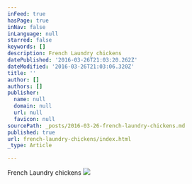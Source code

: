 ```yaml
---
inFeed: true
hasPage: true
inNav: false
inLanguage: null
starred: false
keywords: []
description: French Laundry chickens
datePublished: '2016-03-26T21:03:20.262Z'
dateModified: '2016-03-26T21:03:06.320Z'
title: ''
author: []
authors: []
publisher:
  name: null
  domain: null
  url: null
  favicon: null
sourcePath: _posts/2016-03-26-french-laundry-chickens.md
published: true
url: french-laundry-chickens/index.html
_type: Article

---
```

French Laundry chickens
![](https://the-grid-user-content.s3-us-west-2.amazonaws.com/8e3a02ef-a731-498e-9016-c715cb8a5b0e.jpg)